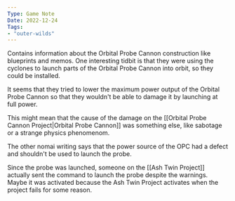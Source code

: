 ```yaml
---
Type: Game Note
Date: 2022-12-24
Tags:
- "outer-wilds"
---
```


Contains information about the Orbital Probe Cannon construction like blueprints and memos. One interesting tidbit is that they were using the cyclones to launch parts of the Orbital Probe Cannon into orbit, so they could be installed.

It seems that they tried to lower the maximum power output of the Orbital Probe Cannon so that they wouldn't be able to damage it by launching at full power.

This might mean that the cause of the damage on the [[Orbital Probe Cannon Project|Orbital Probe Cannon]] was something else, like sabotage or a strange physics phenomenom.

The other nomai writing says that the power source of the OPC had a defect and shouldn't be used to launch the probe.

Since the probe was launched, someone on the [[Ash Twin Project]] actually sent the command to launch the probe despite the warnings. Maybe it was activated because the Ash Twin Project activates when the project fails for some reason.